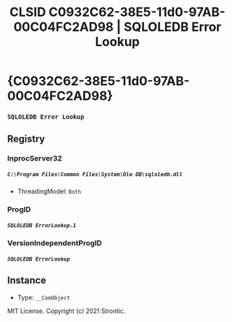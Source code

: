 ﻿---
title: "CLSID C0932C62-38E5-11d0-97AB-00C04FC2AD98 | SQLOLEDB Error Lookup"
excerpt: What is COM-Object CLSID C0932C62-38E5-11d0-97AB-00C04FC2AD98?
---

# {C0932C62-38E5-11d0-97AB-00C04FC2AD98}

### `SQLOLEDB Error Lookup`

## Registry


### InprocServer32

##### `C:\Program Files\Common Files\System\Ole DB\sqloledb.dll`
* ThreadingModel: `Both`

### ProgID

##### `SQLOLEDB ErrorLookup.1`

### VersionIndependentProgID

##### `SQLOLEDB ErrorLookup`

## Instance

* Type: `__ComObject`

MIT License. Copyright (c) 2021 Strontic.


